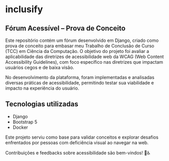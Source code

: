 # inclusify

## Fórum Acessível – Prova de Conceito
Este repositório contém um fórum desenvolvido em Django, criado como prova de conceito para embasar meu Trabalho de Conclusão de Curso (TCC) em Ciência da Computação. O objetivo do projeto foi avaliar a aplicabilidade das diretrizes de acessibilidade web da WCAG (Web Content Accessibility Guidelines), com foco específico nas diretrizes que impactam usuários cegos e de baixa visão.

No desenvolvimento da plataforma, foram implementadas e analisadas diversas práticas de acessibilidade, permitindo testar sua viabilidade e impacto na experiência do usuário.

## Tecnologias utilizadas
- Django
- Bootstrap 5
- Docker

Este projeto serviu como base para validar conceitos e explorar desafios enfrentados por pessoas com deficiência visual ao navegar na web.

Contribuições e feedbacks sobre acessibilidade são bem-vindos! 🚀♿
